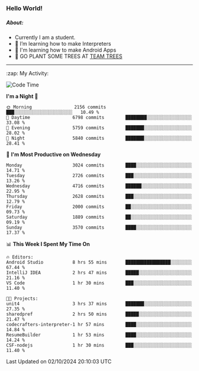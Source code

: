 ### Hello World!

##### About:
- Currently I am a student.
- 🌱 I’m learning how to make Interpreters
- 🌱 I'm learning how to make Android Apps
- 🌱 GO PLANT SOME TREES AT [TEAM TREES](https://teamtrees.org/)

---
  <summary>:zap: My Activity:</summary>
  
<!--START_SECTION:waka-->
![Code Time](http://img.shields.io/badge/Code%20Time-1%2C487%20hrs%2010%20mins-blue)

**I'm a Night 🦉** 

```text
🌞 Morning                2156 commits        ███░░░░░░░░░░░░░░░░░░░░░░   10.49 % 
🌆 Daytime                6798 commits        ████████░░░░░░░░░░░░░░░░░   33.08 % 
🌃 Evening                5759 commits        ███████░░░░░░░░░░░░░░░░░░   28.02 % 
🌙 Night                  5840 commits        ███████░░░░░░░░░░░░░░░░░░   28.41 % 
```
📅 **I'm Most Productive on Wednesday** 

```text
Monday                   3024 commits        ████░░░░░░░░░░░░░░░░░░░░░   14.71 % 
Tuesday                  2726 commits        ███░░░░░░░░░░░░░░░░░░░░░░   13.26 % 
Wednesday                4716 commits        ██████░░░░░░░░░░░░░░░░░░░   22.95 % 
Thursday                 2628 commits        ███░░░░░░░░░░░░░░░░░░░░░░   12.79 % 
Friday                   2000 commits        ██░░░░░░░░░░░░░░░░░░░░░░░   09.73 % 
Saturday                 1889 commits        ██░░░░░░░░░░░░░░░░░░░░░░░   09.19 % 
Sunday                   3570 commits        ████░░░░░░░░░░░░░░░░░░░░░   17.37 % 
```


📊 **This Week I Spent My Time On** 

```text
🔥 Editors: 
Android Studio           8 hrs 55 mins       █████████████████░░░░░░░░   67.44 % 
IntelliJ IDEA            2 hrs 47 mins       █████░░░░░░░░░░░░░░░░░░░░   21.16 % 
VS Code                  1 hr 30 mins        ███░░░░░░░░░░░░░░░░░░░░░░   11.40 % 

🐱‍💻 Projects: 
unit4                    3 hrs 37 mins       ███████░░░░░░░░░░░░░░░░░░   27.35 % 
sharedpref               2 hrs 50 mins       █████░░░░░░░░░░░░░░░░░░░░   21.47 % 
codecrafters-interpreter-1 hr 57 mins        ████░░░░░░░░░░░░░░░░░░░░░   14.84 % 
ResumeBuilder            1 hr 53 mins        ████░░░░░░░░░░░░░░░░░░░░░   14.24 % 
CSF-nodejs               1 hr 30 mins        ███░░░░░░░░░░░░░░░░░░░░░░   11.40 % 
```


 Last Updated on 02/10/2024 20:10:03 UTC
<!--END_SECTION:waka-->
